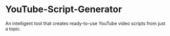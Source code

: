 # YouTube-Script-Generator
An intelligent tool that creates ready-to-use YouTube video scripts from just a topic. 
